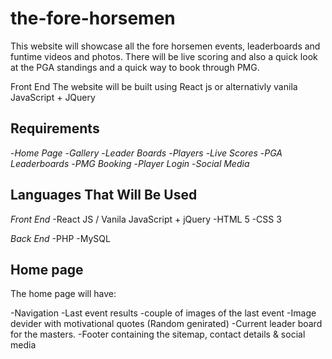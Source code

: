 # the-fore-horsemen

This website will showcase all the fore horsemen events, leaderboards and funtime videos and photos. There will be live scoring and also a quick look at the PGA standings and a quick way to book through PMG.

Front End
The website will be built using React js or alternativly vanila JavaScript + JQuery

## Requirements

-*Home Page*
-*Gallery*
-*Leader Boards*
-*Players*
-*Live Scores*
-*PGA Leaderboards*
-*PMG Booking*
-*Player Login*
-*Social Media*

## Languages That Will Be Used

*Front End*
-React JS / Vanila JavaScript + jQuery
-HTML 5
-CSS 3

*Back End*
-PHP
-MySQL

## Home page

The home page will have:

-Navigation
-Last event results
-couple of images of the last event
-Image devider with motivational quotes (Random genirated)
-Current leader board for the masters.
-Footer containing the sitemap, contact details & social media